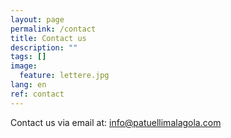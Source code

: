 ```yaml
---
layout: page
permalink: /contact
title: Contact us
description: ""
tags: []
image:
  feature: lettere.jpg
lang: en
ref: contact
---
```


Contact us via email at: info@patuellimalagola.com
